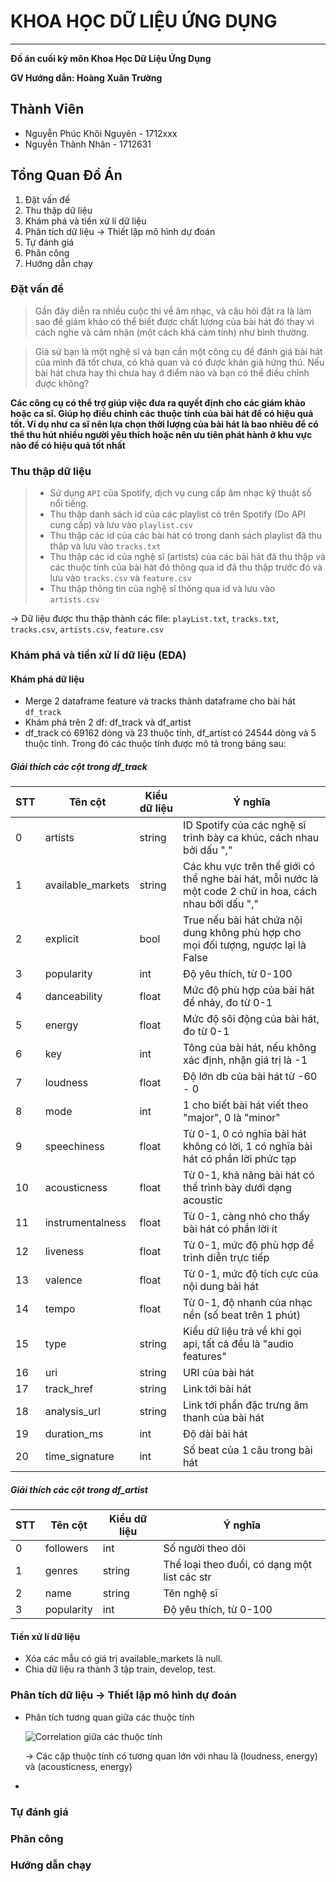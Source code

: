 # KHOA HỌC DỮ LIỆU ỨNG DỤNG
---
**Đồ án cuối kỳ môn Khoa Học Dữ Liệu Ứng Dụng**

 **GV Hướng dẫn: Hoàng Xuân Trường**

## Thành Viên

* Nguyễn Phúc Khôi Nguyên - 1712xxx
* Nguyễn Thành Nhân - 1712631

## Tổng Quan Đồ Án

1. Đặt vấn đề
2. Thu thập dữ liệu
3. Khám phá và tiền xử lí dữ liệu
4. Phân tích dữ liệu $\rightarrow$ Thiết lập mô hình dự đoán
5. Tự đánh giá
6. Phân công
7. Hướng dẫn chạy

### Đặt vấn đề
> Gần đây diễn ra nhiều cuộc thi về âm nhạc, và câu hỏi đặt ra là làm sao để giám khảo có thể biết được chất lượng của bài hát đó thay vì cách nghe và cảm nhận (một cách khá cảm tính) như bình thường.

> Giả sử bạn là một nghệ sĩ và bạn cần một công cụ để đánh giá bài hát của mình đã tốt chưa, có khả quan và có được khán giả hứng thú. Nếu bài hát chưa hay thì chưa hay ở điểm nào và bạn có thể điều chỉnh được không?

**Các công cụ có thể trợ giúp việc đưa ra quyết định cho các giám khảo hoặc ca sĩ. Giúp họ điều chỉnh các thuộc tính của bài hát để có hiệu quả tốt. Ví dụ như ca sĩ nên lựa chọn thời lượng của bài hát là bao nhiêu để có thể thu hút nhiều người yêu thích  hoặc nên ưu tiên phát hành ở khu vực nào để có hiệu quả tốt nhất**

### Thu thập dữ liệu
> * Sử dụng `API` của Spotify, dịch vụ cung cấp âm nhạc kỹ thuật số nổi tiếng.
> * Thu thập danh sách id của các playlist có trên Spotify (Do API cung cấp) và lưu vào `playlist.csv`
> * Thu thập các id của các bài hát có trong danh sách playlist đã thu thập và lưu vào `tracks.txt`
> * Thu thập các id của nghệ sĩ (artists) của các bài hát đã thu thập và các thuộc tính của bài hát đó thông qua id đã thu thập trước đó và lưu vào `tracks.csv` và `feature.csv`
> * Thu thập thông tin của nghệ sĩ thông qua id và lưu vào `artists.csv`

$\rightarrow$ Dữ liệu được thu thập thành các file: `playList.txt`, `tracks.txt`, `tracks.csv`, `artists.csv`, `feature.csv`
### Khám phá và tiền xử lí dữ liệu (EDA)

#### Khám phá dữ liệu
- Merge 2 dataframe feature và tracks thành dataframe cho bài hát `df_track`
- Khám phá trên 2 df: df_track và df_artist
- df_track có 69162 dòng và 23 thuộc tính, df_artist có 24544 dòng và 5 thuộc tính. Trong đó các thuộc tính được mô tả trong bảng sau:
##### Giải thích các cột trong df_track
|STT|Tên cột|Kiểu dữ liệu|Ý nghĩa|
|---|---|---|---|
|0  |artists |string|ID Spotify của các nghệ sĩ trình bày ca khúc, cách nhau bởi dấu "," |
|1  |available_markets   |string|Các khu vực trên thế giới có thể nghe bài hát, mỗi nước là một code 2 chữ in hoa, cách nhau bởi dấu ","|
|2  |explicit            |bool|True nếu bài hát chứa nội dung không phù hợp cho mọi đối tượng, ngược lại là False|
|3  |popularity          |int|Độ yêu thích, từ 0-100|
|4  |danceability        |float|Mức độ phù hợp của bài hát để nhảy, đo từ 0-1|
|5  |energy              |float|Mức độ sôi động của bài hát, đo từ 0-1|
|6  |key                 |int|Tông của bài hát, nếu không xác định, nhận giá trị là -1|
|7  |loudness            |float|Độ lớn db của bài hát từ -60 - 0|
|8  |mode                |int|1 cho biết bài hát viết theo "major", 0 là "minor"|
|9  |speechiness         |float|Từ 0-1, 0 có nghĩa bài hát không có lời, 1 có nghĩa bài hát có phần lời phức tạp|
|10 |acousticness        |float|Từ 0-1, khả năng bài hát có thể trình bày dưới dạng acoustic|
|11 |instrumentalness    |float|Từ 0-1, càng nhỏ cho thấy bài hát có phần lời ít|
|12 |liveness            |float|Từ 0-1, mức độ phù hợp để trình diễn trực tiếp|
|13 |valence             |float|Từ 0-1, mức độ tích cực của nội dung bài hát|
|14 |tempo               |float|Từ 0-1, độ nhanh của nhạc nền (số beat trên 1 phút)|
|15 |type            |string|Kiểu dữ liệu trả về khi gọi api, tất cả đều là "audio features"|
|16 |uri             |string|URI của bài hát|
|17 |track_href      |string|Link tới bài hát|
|18 |analysis_url    |string|Link tới phần đặc trưng âm thanh của bài hát|
|19 |duration_ms     |int|Độ dài bài hát|
|20 |time_signature  |int|Số beat của 1 câu trong bài hát|

##### Giải thích các cột trong df_artist
|STT|Tên cột|Kiểu dữ liệu|Ý nghĩa|
|---|---|---|---|
|0  |followers |int|Số người theo dõi|
|1  |genres   |string|Thể loại theo đuổi, có dạng một list các str|
|2  |name            |string|Tên nghệ sĩ|
|3  |popularity          |int|Độ yêu thích, từ 0-100|

#### Tiền xử lí dữ liệu
<!-- - Xóa các thuộc tính không phải số của df_track, trừ thuộc tính `available_markets` -->
- Xóa các mẫu có giá trị available_markets là null.
- Chia dữ liệu ra thành 3 tập train, develop, test.
### Phân tích dữ liệu -> Thiết lập mô hình dự đoán
- Phân tích tương quan giữa các thuộc tính

    ![Correlation giữa các thuộc tính](./image/track_corr.png)

    $\rightarrow$ Các cặp thuộc tính có tương quan lớn với nhau là (loudness, energy) và (acousticness, energy)
- 



### Tự đánh giá
### Phân công
### Hướng dẫn chạy